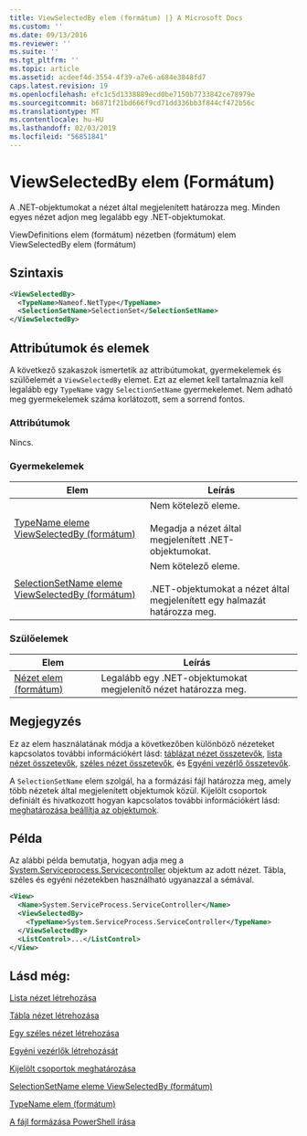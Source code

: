 ```yaml
---
title: ViewSelectedBy elem (formátum) |} A Microsoft Docs
ms.custom: ''
ms.date: 09/13/2016
ms.reviewer: ''
ms.suite: ''
ms.tgt_pltfrm: ''
ms.topic: article
ms.assetid: acdeef4d-3554-4f39-a7e6-a684e3848fd7
caps.latest.revision: 19
ms.openlocfilehash: efc1c5d1338889ecd0be7150b7733842ce78979e
ms.sourcegitcommit: b6871f21bd666f9cd71dd336bb3f844cf472b56c
ms.translationtype: MT
ms.contentlocale: hu-HU
ms.lasthandoff: 02/03/2019
ms.locfileid: "56851841"
---
```

# <a name="viewselectedby-element-format"></a>ViewSelectedBy elem (Formátum)

A .NET-objektumokat a nézet által megjelenített határozza meg. Minden egyes nézet adjon meg legalább egy .NET-objektumokat.

ViewDefinitions elem (formátum) nézetben (formátum) elem ViewSelectedBy elem (formátum)

## <a name="syntax"></a>Szintaxis

```xml
<ViewSelectedBy>
  <TypeName>Nameof.NetType</TypeName>
  <SelectionSetName>SelectionSet</SelectionSetName>
</ViewSelectedBy>
```

## <a name="attributes-and-elements"></a>Attribútumok és elemek

A következő szakaszok ismertetik az attribútumokat, gyermekelemek és szülőelemét a `ViewSelectedBy` elemet. Ezt az elemet kell tartalmaznia kell legalább egy `TypeName` vagy `SelectionSetName` gyermekelemet. Nem adható meg gyermekelemek száma korlátozott, sem a sorrend fontos.

### <a name="attributes"></a>Attribútumok

Nincs.

### <a name="child-elements"></a>Gyermekelemek

|Elem|Leírás|
|-------------|-----------------|
|[TypeName eleme ViewSelectedBy (formátum)](./typename-element-for-viewselectedby-format.md)|Nem kötelező eleme.<br /><br /> Megadja a nézet által megjelenített .NET-objektumokat.|
|[SelectionSetName eleme ViewSelectedBy (formátum)](./selectionsetname-element-for-viewselectedby-format.md)|Nem kötelező eleme.<br /><br /> .NET-objektumokat a nézet által megjelenített egy halmazát határozza meg.|

### <a name="parent-elements"></a>Szülőelemek

|Elem|Leírás|
|-------------|-----------------|
|[Nézet elem (formátum)](./view-element-format.md)|Legalább egy .NET-objektumokat megjelenítő nézet határozza meg.|

## <a name="remarks"></a>Megjegyzés

Ez az elem használatának módja a következőben különböző nézeteket kapcsolatos további információkért lásd: [táblázat nézet összetevők](./creating-a-table-view.md), [lista nézet összetevők](./creating-a-list-view.md), [széles nézet összetevők](./creating-a-wide-view.md), és [Egyéni vezérlő összetevők](./creating-custom-controls.md).

A `SelectionSetName` elem szolgál, ha a formázási fájl határozza meg, amely több nézetek által megjelenített objektumok közül. Kijelölt csoportok definiált és hivatkozott hogyan kapcsolatos további információkért lásd: [meghatározása beállítja az objektumok](./defining-selection-sets.md).

## <a name="example"></a>Példa

Az alábbi példa bemutatja, hogyan adja meg a [System.Serviceprocess.Servicecontroller](/dotnet/api/System.ServiceProcess.ServiceController) objektum az adott nézet. Tábla, széles és egyéni nézetekben használható ugyanazzal a sémával.

```xml
<View>
  <Name>System.ServiceProcess.ServiceController</Name>
  <ViewSelectedBy>
    <TypeName>System.ServiceProcess.ServiceController</TypeName>
  </ViewSelectedBy>
  <ListControl>...</ListControl>
</View>
```

## <a name="see-also"></a>Lásd még:

[Lista nézet létrehozása](./creating-a-list-view.md)

[Tábla nézet létrehozása](./creating-a-table-view.md)

[Egy széles nézet létrehozása](./creating-a-wide-view.md)

[Egyéni vezérlők létrehozását](./creating-custom-controls.md)

[Kijelölt csoportok meghatározása](./defining-selection-sets.md)

[SelectionSetName eleme ViewSelectedBy (formátum)](./selectionsetname-element-for-viewselectedby-format.md)

[TypeName elem (formátum)](./typename-element-for-viewselectedby-format.md)

[A fájl formázása PowerShell írása](./writing-a-powershell-formatting-file.md)
